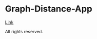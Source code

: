 # Graph-Distance-App

[Link](https://kazimierz-256.github.io/Graph-Distance-App/)

All rights reserved.